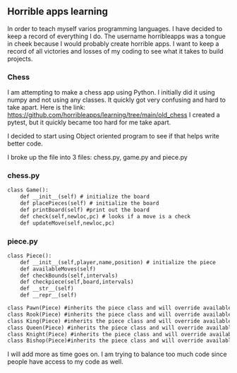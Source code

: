 ## Horrible apps learning

In order to teach myself varios programming languages. I have decided to keep a record of everything I do. The username horribleapps was a tongue in cheek because I would probably create horrible apps. I want to keep a record of all victories and losses of my coding to see what it takes to build projects.

### Chess

I am attempting to make a chess app using Python.
I initially did it using numpy and not using any classes. 
It quickly got very confusing and hard to take apart.
Here is the link: 
https://github.com/horribleapps/learning/tree/main/old_chess
I created a pytest, but it quickly became too hard for me take apart.

I decided to start using Object oriented program to see if that helps write better code.


I broke up the file into 3 files: chess.py, game.py and piece.py

### chess.py
```markdown
class Game():
    def __init__(self) # initialize the board
    def placePieces(self) # initialize the board
    def printBoard(self) #print out the board
    def check(self,newloc,pc) # looks if a move is a check
    def updateMove(self,newloc,pc)
```

### piece.py
```markdown
class Piece():
    def __init__(self,player,name,position) # initialize the piece
    def availableMoves(self)
    def checkBounds(self,intervals)
    def checkpiece(self,board,intervals)
    def __str__(self)
    def __repr__(self)

class Pawn(Piece) #inherits the piece class and will override availableMoves
class Rook(Piece) #inherits the piece class and will override availableMoves
class King(Piece) #inherits the piece class and will override availableMoves
class Queen(Piece) #inherits the piece class and will override availableMoves
class Knight(Piece) #inherits the piece class and will override availableMoves
class Bishop(Piece)#inherits the piece class and will override availableMoves
```


I will add more as time goes on. I am trying to balance too much code since people have access to my code as well.

